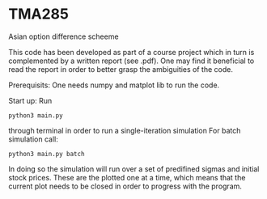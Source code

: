 # TMA285
Asian option difference scheeme

This code has been developed as part of a course project
which in turn is complemented by a written report (see .pdf).
One may find it beneficial to read the report in order to 
better grasp the ambiguities of the code.

Prerequisits:
One needs numpy and matplot lib to run the code.

Start up:
Run

    python3 main.py 

through terminal in order to run a single-iteration simulation
For batch simulation call:

    python3 main.py batch

In doing so the simulation will run over a set of predifined sigmas
and initial stock prices. These are the plotted one at a time, which
means that the current plot needs to be closed in order to progress
with the program.

